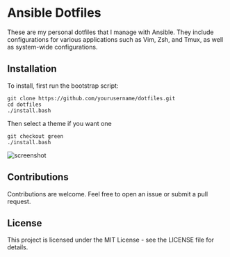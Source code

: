 # Ansible Dotfiles

These are my personal dotfiles that I manage with Ansible. They include configurations for various applications such as Vim, Zsh, and Tmux, as well as system-wide configurations.

## Installation

To install, first run the bootstrap script:

```
git clone https://github.com/yourusername/dotfiles.git
cd dotfiles
./install.bash
```

Then select a theme if you want one

```
git checkout green
./install.bash
```

![screenshot](https://user-images.githubusercontent.com/65072072/178594963-1c37d563-fa2b-446a-a7bd-97e95d6f418c.png)

## Contributions

Contributions are welcome. Feel free to open an issue or submit a pull request.

## License

This project is licensed under the MIT License - see the LICENSE file for details.
